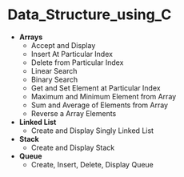 # Data_Structure_using_C

- **Arrays**
	- Accept and Display
	- Insert At Particular Index
	- Delete from Particular Index
	- Linear Search
	- Binary Search
	- Get and Set Element at Particular Index
	- Maximum and Minimum Element from Array
	- Sum and Average of Elements from Array
	- Reverse a Array Elements
- **Linked List** 
	- Create and Display Singly Linked List
- **Stack**
	- Create and Display Stack
- **Queue**
	- Create, Insert, Delete, Display Queue
